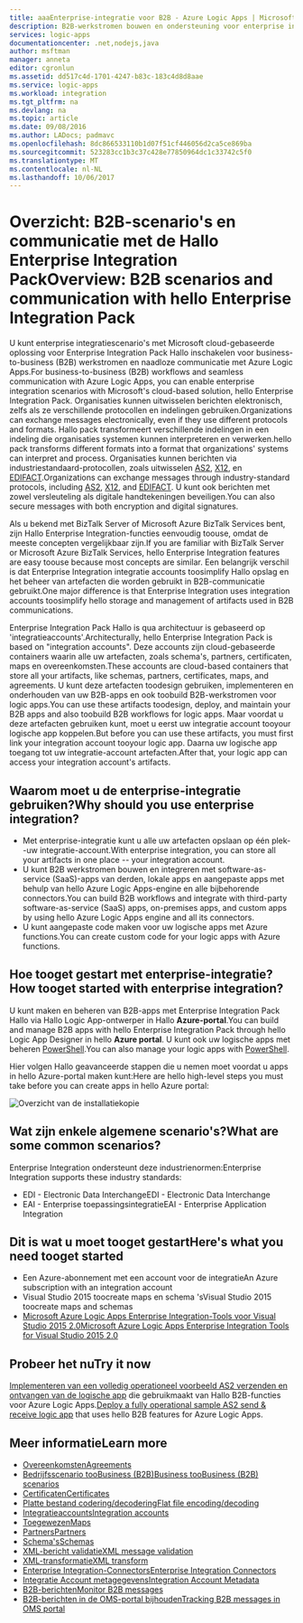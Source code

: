 ```yaml
---
title: aaaEnterprise-integratie voor B2B - Azure Logic Apps | Microsoft Docs
description: B2B-werkstromen bouwen en ondersteuning voor enterprise integration-scenario's voor logische apps Hello Enterprise Integration Pack
services: logic-apps
documentationcenter: .net,nodejs,java
author: msftman
manager: anneta
editor: cgronlun
ms.assetid: dd517c4d-1701-4247-b83c-183c4d8d8aae
ms.service: logic-apps
ms.workload: integration
ms.tgt_pltfrm: na
ms.devlang: na
ms.topic: article
ms.date: 09/08/2016
ms.author: LADocs; padmavc
ms.openlocfilehash: 8dc866533110b1d07f51cf446056d2ca5ce869ba
ms.sourcegitcommit: 523283cc1b3c37c428e77850964dc1c33742c5f0
ms.translationtype: MT
ms.contentlocale: nl-NL
ms.lasthandoff: 10/06/2017
---
```

# <a name="overview-b2b-scenarios-and-communication-with-hello-enterprise-integration-pack"></a><span data-ttu-id="fcc33-103">Overzicht: B2B-scenario's en communicatie met de Hallo Enterprise Integration Pack</span><span class="sxs-lookup"><span data-stu-id="fcc33-103">Overview: B2B scenarios and communication with hello Enterprise Integration Pack</span></span>

<span data-ttu-id="fcc33-104">U kunt enterprise integratiescenario's met Microsoft cloud-gebaseerde oplossing voor Enterprise Integration Pack Hallo inschakelen voor business-to-business (B2B) werkstromen en naadloze communicatie met Azure Logic Apps.</span><span class="sxs-lookup"><span data-stu-id="fcc33-104">For business-to-business (B2B) workflows and seamless communication with Azure Logic Apps, you can enable enterprise integration scenarios with Microsoft's cloud-based solution, hello Enterprise Integration Pack.</span></span> <span data-ttu-id="fcc33-105">Organisaties kunnen uitwisselen berichten elektronisch, zelfs als ze verschillende protocollen en indelingen gebruiken.</span><span class="sxs-lookup"><span data-stu-id="fcc33-105">Organizations can exchange messages electronically, even if they use different protocols and formats.</span></span> <span data-ttu-id="fcc33-106">Hallo pack transformeert verschillende indelingen in een indeling die organisaties systemen kunnen interpreteren en verwerken.</span><span class="sxs-lookup"><span data-stu-id="fcc33-106">hello pack transforms different formats into a format that organizations' systems can interpret and process.</span></span> <span data-ttu-id="fcc33-107">Organisaties kunnen berichten via industriestandaard-protocollen, zoals uitwisselen [AS2](../logic-apps/logic-apps-enterprise-integration-as2.md), [X12](logic-apps-enterprise-integration-x12.md), en [EDIFACT](../logic-apps/logic-apps-enterprise-integration-edifact.md).</span><span class="sxs-lookup"><span data-stu-id="fcc33-107">Organizations can exchange messages through industry-standard protocols, including [AS2](../logic-apps/logic-apps-enterprise-integration-as2.md), [X12](logic-apps-enterprise-integration-x12.md), and [EDIFACT](../logic-apps/logic-apps-enterprise-integration-edifact.md).</span></span> <span data-ttu-id="fcc33-108">U kunt ook berichten met zowel versleuteling als digitale handtekeningen beveiligen.</span><span class="sxs-lookup"><span data-stu-id="fcc33-108">You can also secure messages with both encryption and digital signatures.</span></span>

<span data-ttu-id="fcc33-109">Als u bekend met BizTalk Server of Microsoft Azure BizTalk Services bent, zijn Hallo Enterprise Integration-functies eenvoudig toouse, omdat de meeste concepten vergelijkbaar zijn.</span><span class="sxs-lookup"><span data-stu-id="fcc33-109">If you are familiar with BizTalk Server or Microsoft Azure BizTalk Services, hello Enterprise Integration features are easy toouse because most concepts are similar.</span></span> <span data-ttu-id="fcc33-110">Een belangrijk verschil is dat Enterprise Integration integratie accounts toosimplify Hallo opslag en het beheer van artefacten die worden gebruikt in B2B-communicatie gebruikt.</span><span class="sxs-lookup"><span data-stu-id="fcc33-110">One major difference is that Enterprise Integration uses integration accounts toosimplify hello storage and management of artifacts used in B2B communications.</span></span> 

<span data-ttu-id="fcc33-111">Enterprise Integration Pack Hallo is qua architectuur is gebaseerd op 'integratieaccounts'.</span><span class="sxs-lookup"><span data-stu-id="fcc33-111">Architecturally, hello Enterprise Integration Pack is based on "integration accounts".</span></span> <span data-ttu-id="fcc33-112">Deze accounts zijn cloud-gebaseerde containers waarin alle uw artefacten, zoals schema's, partners, certificaten, maps en overeenkomsten.</span><span class="sxs-lookup"><span data-stu-id="fcc33-112">These accounts are cloud-based containers that store all your artifacts, like schemas, partners, certificates, maps, and agreements.</span></span> <span data-ttu-id="fcc33-113">U kunt deze artefacten toodesign gebruiken, implementeren en onderhouden van uw B2B-apps en ook toobuild B2B-werkstromen voor logic apps.</span><span class="sxs-lookup"><span data-stu-id="fcc33-113">You can use these artifacts toodesign, deploy, and maintain your B2B apps and also toobuild B2B workflows for logic apps.</span></span> <span data-ttu-id="fcc33-114">Maar voordat u deze artefacten gebruiken kunt, moet u eerst uw integratie account tooyour logische app koppelen.</span><span class="sxs-lookup"><span data-stu-id="fcc33-114">But before you can use these artifacts, you must first link your integration account tooyour logic app.</span></span> <span data-ttu-id="fcc33-115">Daarna uw logische app toegang tot uw integratie-account artefacten.</span><span class="sxs-lookup"><span data-stu-id="fcc33-115">After that, your logic app can access your integration account's artifacts.</span></span>

## <a name="why-should-you-use-enterprise-integration"></a><span data-ttu-id="fcc33-116">Waarom moet u de enterprise-integratie gebruiken?</span><span class="sxs-lookup"><span data-stu-id="fcc33-116">Why should you use enterprise integration?</span></span>

* <span data-ttu-id="fcc33-117">Met enterprise-integratie kunt u alle uw artefacten opslaan op één plek--uw integratie-account.</span><span class="sxs-lookup"><span data-stu-id="fcc33-117">With enterprise integration, you can store all your artifacts in one place -- your integration account.</span></span>
* <span data-ttu-id="fcc33-118">U kunt B2B werkstromen bouwen en integreren met software-as-service (SaaS)-apps van derden, lokale apps en aangepaste apps met behulp van hello Azure Logic Apps-engine en alle bijbehorende connectors.</span><span class="sxs-lookup"><span data-stu-id="fcc33-118">You can build B2B workflows and integrate with third-party software-as-service (SaaS) apps, on-premises apps, and custom apps by using hello Azure Logic Apps engine and all its connectors.</span></span>
* <span data-ttu-id="fcc33-119">U kunt aangepaste code maken voor uw logische apps met Azure functions.</span><span class="sxs-lookup"><span data-stu-id="fcc33-119">You can create custom code for your logic apps with Azure functions.</span></span>

## <a name="how-tooget-started-with-enterprise-integration"></a><span data-ttu-id="fcc33-120">Hoe tooget gestart met enterprise-integratie?</span><span class="sxs-lookup"><span data-stu-id="fcc33-120">How tooget started with enterprise integration?</span></span>

<span data-ttu-id="fcc33-121">U kunt maken en beheren van B2B-apps met Enterprise Integration Pack Hallo via Hallo Logic App-ontwerper in Hallo **Azure-portal**.</span><span class="sxs-lookup"><span data-stu-id="fcc33-121">You can build and manage B2B apps with hello Enterprise Integration Pack through hello Logic App Designer in hello **Azure portal**.</span></span> <span data-ttu-id="fcc33-122">U kunt ook uw logische apps met beheren [PowerShell](https://msdn.microsoft.com/library/azure/mt652195.aspx "Logic apps PowerShell-onderwerpen").</span><span class="sxs-lookup"><span data-stu-id="fcc33-122">You can also manage your logic apps with [PowerShell](https://msdn.microsoft.com/library/azure/mt652195.aspx "Logic apps PowerShell topics").</span></span>

<span data-ttu-id="fcc33-123">Hier volgen Hallo geavanceerde stappen die u nemen moet voordat u apps in hello Azure-portal maken kunt:</span><span class="sxs-lookup"><span data-stu-id="fcc33-123">Here are hello high-level steps you must take before you can create apps in hello Azure portal:</span></span>

![Overzicht van de installatiekopie](media/logic-apps-enterprise-integration-overview/overview-0.png)  

## <a name="what-are-some-common-scenarios"></a><span data-ttu-id="fcc33-125">Wat zijn enkele algemene scenario's?</span><span class="sxs-lookup"><span data-stu-id="fcc33-125">What are some common scenarios?</span></span>

<span data-ttu-id="fcc33-126">Enterprise Integration ondersteunt deze industrienormen:</span><span class="sxs-lookup"><span data-stu-id="fcc33-126">Enterprise Integration supports these industry standards:</span></span>

* <span data-ttu-id="fcc33-127">EDI - Electronic Data Interchange</span><span class="sxs-lookup"><span data-stu-id="fcc33-127">EDI - Electronic Data Interchange</span></span>
* <span data-ttu-id="fcc33-128">EAI - Enterprise toepassingsintegratie</span><span class="sxs-lookup"><span data-stu-id="fcc33-128">EAI - Enterprise Application Integration</span></span>

## <a name="heres-what-you-need-tooget-started"></a><span data-ttu-id="fcc33-129">Dit is wat u moet tooget gestart</span><span class="sxs-lookup"><span data-stu-id="fcc33-129">Here's what you need tooget started</span></span>

* <span data-ttu-id="fcc33-130">Een Azure-abonnement met een account voor de integratie</span><span class="sxs-lookup"><span data-stu-id="fcc33-130">An Azure subscription with an integration account</span></span>
* <span data-ttu-id="fcc33-131">Visual Studio 2015 toocreate maps en schema 's</span><span class="sxs-lookup"><span data-stu-id="fcc33-131">Visual Studio 2015 toocreate maps and schemas</span></span>
* [<span data-ttu-id="fcc33-132">Microsoft Azure Logic Apps Enterprise Integration-Tools voor Visual Studio 2015 2.0</span><span class="sxs-lookup"><span data-stu-id="fcc33-132">Microsoft Azure Logic Apps Enterprise Integration Tools for Visual Studio 2015 2.0</span></span>](https://aka.ms/vsmapsandschemas)  

## <a name="try-it-now"></a><span data-ttu-id="fcc33-133">Probeer het nu</span><span class="sxs-lookup"><span data-stu-id="fcc33-133">Try it now</span></span>

<span data-ttu-id="fcc33-134">[Implementeren van een volledig operationeel voorbeeld AS2 verzenden en ontvangen van de logische app](https://github.com/Azure/azure-quickstart-templates/tree/master/201-logic-app-as2-send-receive) die gebruikmaakt van Hallo B2B-functies voor Azure Logic Apps.</span><span class="sxs-lookup"><span data-stu-id="fcc33-134">[Deploy a fully operational sample AS2 send & receive logic app](https://github.com/Azure/azure-quickstart-templates/tree/master/201-logic-app-as2-send-receive) that uses hello B2B features for Azure Logic Apps.</span></span>

## <a name="learn-more"></a><span data-ttu-id="fcc33-135">Meer informatie</span><span class="sxs-lookup"><span data-stu-id="fcc33-135">Learn more</span></span>
* [<span data-ttu-id="fcc33-136">Overeenkomsten</span><span class="sxs-lookup"><span data-stu-id="fcc33-136">Agreements</span></span>](../logic-apps/logic-apps-enterprise-integration-agreements.md "meer informatie over enterprise integration-overeenkomsten")
* [<span data-ttu-id="fcc33-137">Bedrijfsscenario tooBusiness (B2B)</span><span class="sxs-lookup"><span data-stu-id="fcc33-137">Business tooBusiness (B2B) scenarios</span></span>](../logic-apps/logic-apps-enterprise-integration-b2b.md "leren hoe toocreate Logic apps met B2B-functies")  
* [<span data-ttu-id="fcc33-138">Certificaten</span><span class="sxs-lookup"><span data-stu-id="fcc33-138">Certificates</span></span>](logic-apps-enterprise-integration-certificates.md "meer informatie over certificaten voor ondernemingen-integratie")
* [<span data-ttu-id="fcc33-139">Platte bestand codering/decodering</span><span class="sxs-lookup"><span data-stu-id="fcc33-139">Flat file encoding/decoding</span></span>](logic-apps-enterprise-integration-flatfile.md "leren hoe tooencode en decoderen plat bestand-inhoud")  
* [<span data-ttu-id="fcc33-140">Integratieaccounts</span><span class="sxs-lookup"><span data-stu-id="fcc33-140">Integration accounts</span></span>](../logic-apps/logic-apps-enterprise-integration-accounts.md "meer informatie over integratieaccounts")
* [<span data-ttu-id="fcc33-141">Toegewezen</span><span class="sxs-lookup"><span data-stu-id="fcc33-141">Maps</span></span>](../logic-apps/logic-apps-enterprise-integration-maps.md "meer informatie over enterprise integration maps")
* [<span data-ttu-id="fcc33-142">Partners</span><span class="sxs-lookup"><span data-stu-id="fcc33-142">Partners</span></span>](logic-apps-enterprise-integration-partners.md "meer informatie over enterprise integration-partners")
* [<span data-ttu-id="fcc33-143">Schema's</span><span class="sxs-lookup"><span data-stu-id="fcc33-143">Schemas</span></span>](logic-apps-enterprise-integration-schemas.md "meer informatie over enterprise integration-schema's")
* [<span data-ttu-id="fcc33-144">XML-bericht validatie</span><span class="sxs-lookup"><span data-stu-id="fcc33-144">XML message validation</span></span>](logic-apps-enterprise-integration-xml.md "meer informatie over hoe toovalidate XML berichten met Logic apps")
* [<span data-ttu-id="fcc33-145">XML-transformatie</span><span class="sxs-lookup"><span data-stu-id="fcc33-145">XML transform</span></span>](logic-apps-enterprise-integration-transform.md "meer informatie over enterprise integration maps")
* [<span data-ttu-id="fcc33-146">Enterprise Integration-Connectors</span><span class="sxs-lookup"><span data-stu-id="fcc33-146">Enterprise Integration Connectors</span></span>](../connectors/apis-list.md "meer informatie over enterprise integration pack-connectors")
* [<span data-ttu-id="fcc33-147">Integratie Account metagegevens</span><span class="sxs-lookup"><span data-stu-id="fcc33-147">Integration Account Metadata</span></span>](../logic-apps/logic-apps-enterprise-integration-metadata.md "meer informatie over de metagegevens van de integratie-account")
* [<span data-ttu-id="fcc33-148">B2B-berichten</span><span class="sxs-lookup"><span data-stu-id="fcc33-148">Monitor B2B messages</span></span>](logic-apps-monitor-b2b-message.md "meer informatie over het bewaken van B2B-berichten")
* [<span data-ttu-id="fcc33-149">B2B-berichten in de OMS-portal bijhouden</span><span class="sxs-lookup"><span data-stu-id="fcc33-149">Tracking B2B messages in OMS portal</span></span>](logic-apps-track-b2b-messages-omsportal.md "meer informatie over het bijhouden van B2B-berichten in de OMS-portal")

